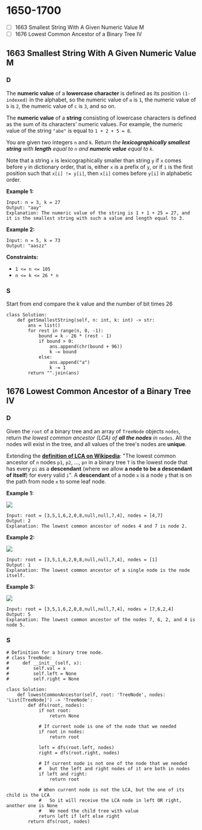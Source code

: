 # 1650-1700

* [ ] 1663 Smallest String With A Given Numeric Value M
* [ ] 1676 Lowest Common Ancestor of a Binary Tree IV

## 1663 Smallest String With A Given Numeric Value M

### D



The **numeric value** of a **lowercase character** is defined as its position `(1-indexed)` in the alphabet, so the numeric value of `a` is `1`, the numeric value of `b` is `2`, the numeric value of `c` is `3`, and so on.

The **numeric value** of a **string** consisting of lowercase characters is defined as the sum of its characters' numeric values. For example, the numeric value of the string `"abe"` is equal to `1 + 2 + 5 = 8`.

You are given two integers `n` and `k`. Return _the **lexicographically smallest string** with **length** equal to `n` and **numeric value** equal to `k`._

Note that a string `x` is lexicographically smaller than string `y` if `x` comes before `y` in dictionary order, that is, either `x` is a prefix of `y`, or if `i` is the first position such that `x[i] != y[i]`, then `x[i]` comes before `y[i]` in alphabetic order.

&#x20;

**Example 1:**

```
Input: n = 3, k = 27
Output: "aay"
Explanation: The numeric value of the string is 1 + 1 + 25 = 27, and it is the smallest string with such a value and length equal to 3.
```

**Example 2:**

```
Input: n = 5, k = 73
Output: "aaszz"
```

&#x20;

**Constraints:**

* `1 <= n <= 105`
* `n <= k <= 26 * n`

### S

Start from end compare the k value and the number of bit times 26

```
class Solution:
    def getSmallestString(self, n: int, k: int) -> str:
        ans = list()
        for rest in range(n, 0, -1):
            bound = k - 26 * (rest - 1)
            if bound > 0:
                ans.append(chr(bound + 96))
                k -= bound
            else:
                ans.append("a")
                k -= 1
        return "".join(ans)
```

## 1676 Lowest Common Ancestor of a Binary Tree IV

### D



Given the `root` of a binary tree and an array of `TreeNode` objects `nodes`, return _the lowest common ancestor (LCA) of **all the nodes** in_ `nodes`. All the nodes will exist in the tree, and all values of the tree's nodes are **unique**.

Extending the [**definition of LCA on Wikipedia**](https://en.wikipedia.org/wiki/Lowest\_common\_ancestor): "The lowest common ancestor of `n` nodes `p1`, `p2`, ..., `pn` in a binary tree `T` is the lowest node that has every `pi` as a **descendant** (where we allow **a node to be a descendant of itself**) for every valid `i`". A **descendant** of a node `x` is a node `y` that is on the path from node `x` to some leaf node.

&#x20;

**Example 1:**

![](https://assets.leetcode.com/uploads/2018/12/14/binarytree.png)

```
Input: root = [3,5,1,6,2,0,8,null,null,7,4], nodes = [4,7]
Output: 2
Explanation: The lowest common ancestor of nodes 4 and 7 is node 2.
```

**Example 2:**

![](https://assets.leetcode.com/uploads/2018/12/14/binarytree.png)

```
Input: root = [3,5,1,6,2,0,8,null,null,7,4], nodes = [1]
Output: 1
Explanation: The lowest common ancestor of a single node is the node itself.
```

**Example 3:**

![](https://assets.leetcode.com/uploads/2018/12/14/binarytree.png)

```
Input: root = [3,5,1,6,2,0,8,null,null,7,4], nodes = [7,6,2,4]
Output: 5
Explanation: The lowest common ancestor of the nodes 7, 6, 2, and 4 is node 5.
```

### S

```
# Definition for a binary tree node.
# class TreeNode:
#     def __init__(self, x):
#         self.val = x
#         self.left = None
#         self.right = None

class Solution:
    def lowestCommonAncestor(self, root: 'TreeNode', nodes: 'List[TreeNode]') -> 'TreeNode':
        def dfs(root, nodes):
            if not root:
                return None
            
            # If current node is one of the node that we needed
            if root in nodes:
                return root
            
            left = dfs(root.left, nodes)
            right = dfs(root.right, nodes)
            
            # If current node is not one of the node that we needed
            #   but the left and right nodes of it are both in nodes
            if left and right:
                return root
            
            # When current node is not the LCA, but the one of its child is the LCA
            #   So it will receive the LCA node in left OR right, another one is None
            #   We need the child tree with value
            return left if left else right
        return dfs(root, nodes)
```

